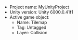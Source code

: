 <!-- UNITY CODE ASSIST INSTRUCTIONS START -->
- Project name: MyUnityProject
- Unity version: Unity 6000.0.41f1
- Active game object:
  - Name: Tilemap
  - Tag: Untagged
  - Layer: Collision
<!-- UNITY CODE ASSIST INSTRUCTIONS END -->
